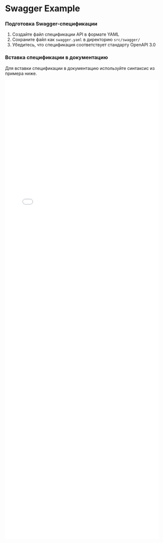 # Swagger Example

### Подготовка Swagger-спецификации

1. Создайте файл спецификации API в формате YAML
2. Сохраните файл как `swagger.yaml` в директорию `src/swagger/`
3. Убедитесь, что спецификация соответствует стандарту OpenAPI 3.0

### Вставка спецификации в документацию

Для вставки спецификации в документацию используйте синтаксис из примера ниже.

<iframe src="swagger/swagger.html" width="100%" height="1500px" style="border:0;" allowfullscreen="allowfullscreen"></iframe>